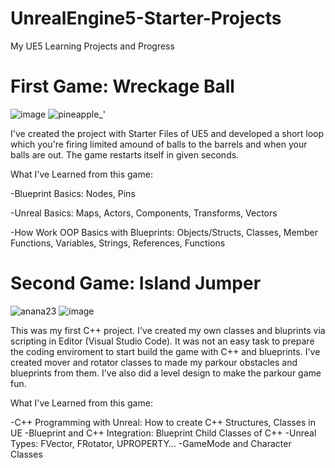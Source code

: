 # UnrealEngine5-Starter-Projects
 My UE5 Learning Projects and Progress
 
 # First Game: Wreckage Ball
 
![image](https://user-images.githubusercontent.com/79421047/173710952-530b2c38-737c-478f-8ac8-a9ee36c2657a.png)
![pineapple_'](https://user-images.githubusercontent.com/79421047/173711119-e41fffca-31b9-4b45-b94b-4edf985f817b.png)
 
 I've created the project with Starter Files of UE5 and developed a short loop which you're firing limited amound of balls to the barrels and when your balls are out. The game restarts itself in given seconds.
 
 What I've Learned from this game: 

 -Blueprint Basics: Nodes, Pins

 -Unreal Basics: Maps, Actors, Components, Transforms, Vectors

 -How Work OOP Basics with Blueprints: Objects/Structs, Classes, Member Functions, Variables, Strings, References, Functions
 
 
  # Second Game: Island Jumper

![anana23](https://user-images.githubusercontent.com/79421047/173711366-015e508a-d80b-46f8-902c-05fc4c80074f.png)
![image](https://user-images.githubusercontent.com/79421047/173711380-4aa7ed71-161a-4296-b90e-6f48dfb1d903.png)

This was my first C++ project. I've created my own classes and bluprints via scripting in Editor (Visual Studio Code). It was not an easy task to prepare the coding enviroment to start build the game with C++ and blueprints. I've created mover and rotator classes to made my parkour obstacles and blueprints from them. I've also did a level design to make the parkour game fun.

 What I've Learned from this game:

 -C++ Programming with Unreal: How to create C++ Structures, Classes in UE
 -Blueprint and C++ Integration: Blueprint Child Classes of C++
 -Unreal Types: FVector, FRotator, UPROPERTY…
 -GameMode and Character Classes

